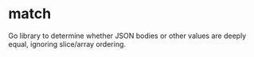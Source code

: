 # match
Go library to determine whether JSON bodies or other values are deeply equal, ignoring slice/array ordering.
